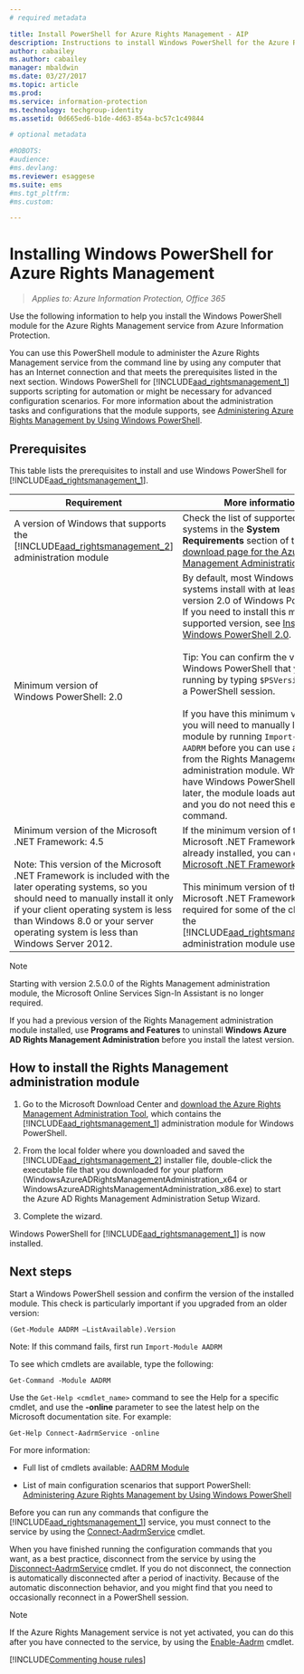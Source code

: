 ```yaml
---
# required metadata

title: Install PowerShell for Azure Rights Management - AIP
description: Instructions to install Windows PowerShell for the Azure Rights Management service from Azure Information Protection. The name of this module is AADRM.
author: cabailey
ms.author: cabailey
manager: mbaldwin
ms.date: 03/27/2017
ms.topic: article
ms.prod:
ms.service: information-protection
ms.technology: techgroup-identity
ms.assetid: 0d665ed6-b1de-4d63-854a-bc57c1c49844

# optional metadata

#ROBOTS:
#audience:
#ms.devlang:
ms.reviewer: esaggese
ms.suite: ems
#ms.tgt_pltfrm:
#ms.custom:

---
```


# Installing Windows PowerShell for Azure Rights Management

>*Applies to: Azure Information Protection, Office 365*

Use the following information to help you install the Windows PowerShell module for the Azure Rights Management service from Azure Information Protection.

You can use this PowerShell module to administer the Azure Rights Management service from the command line by using any computer that has an Internet connection and that meets the prerequisites listed in the next section. Windows PowerShell for [!INCLUDE[aad_rightsmanagement_1](../includes/aad_rightsmanagement_1_md.md)] supports scripting for automation or might be necessary for advanced configuration scenarios. For more information about the administration tasks and configurations that the module supports, see [Administering Azure Rights Management by Using Windows PowerShell](administer-powershell.md).

## Prerequisites
This table lists the prerequisites to install and use Windows PowerShell for [!INCLUDE[aad_rightsmanagement_1](../includes/aad_rightsmanagement_1_md.md)].

|Requirement|More information|
|---------------|--------------------|
|A version of Windows that supports the [!INCLUDE[aad_rightsmanagement_2](../includes/aad_rightsmanagement_2_md.md)] administration module|Check the list of supported operating systems in the **System Requirements** section of the [download page for the Azure Rights Management Administration Tool](http://go.microsoft.com/fwlink/?LinkId=257721).|
|Minimum version of Windows PowerShell: 2.0<br /><br /> |By default, most Windows operating systems install with at least version 2.0 of Windows PowerShell. If you need to install this minimum supported version, see [Install Windows PowerShell 2.0](https://msdn.microsoft.com/library/ff637750.aspx).<br /><br />Tip: You can confirm the version of Windows PowerShell that you are running by typing `$PSVersionTable` in a PowerShell session. <br /><br /> If you have this minimum version, you will need to manually load the module by running `Import-Module AADRM` before you can use any cmdlet from the Rights Management administration module. When you have Windows PowerShell v3 and later, the module loads automatically and you do not need this extra command.|
|Minimum version of the Microsoft .NET Framework: 4.5<br /><br />Note: This version of the Microsoft .NET Framework is included with the later operating systems, so you should  need to manually install it only if your client operating system is less than Windows 8.0 or your server operating system is less than Windows Server 2012.|If the minimum version of the  Microsoft .NET Framework is not already installed, you can download [Microsoft .NET Framework 4.5](http://www.microsoft.com/download/details.aspx?id=30653).<br /><br />This minimum version of the Microsoft .NET Framework is required for some of the classes that the [!INCLUDE[aad_rightsmanagement_2](../includes/aad_rightsmanagement_2_md.md)] administration module uses.|

> [!NOTE]
> Starting with version 2.5.0.0 of the Rights Management administration module, the Microsoft Online Services Sign-In Assistant is no longer required.
> 
> If you had a previous version of the Rights Management administration module installed, use **Programs and Features** to uninstall **Windows Azure AD Rights Management Administration** before you install the latest version.


## How to install the Rights Management administration module

1.  Go to the Microsoft Download Center and [download the Azure Rights Management Administration Tool](https://go.microsoft.com/fwlink/?LinkId=257721), which contains the [!INCLUDE[aad_rightsmanagement_1](../includes/aad_rightsmanagement_1_md.md)] administration module for Windows PowerShell.

2.  From the local folder where you downloaded and saved the [!INCLUDE[aad_rightsmanagement_2](../includes/aad_rightsmanagement_2_md.md)] installer file, double-click the executable file that you downloaded for your platform (WindowsAzureADRightsManagementAdministration_x64 or WindowsAzureADRightsManagementAdministration_x86.exe) to start the Azure AD Rights Management Administration Setup Wizard.

3.  Complete the wizard.

Windows PowerShell for [!INCLUDE[aad_rightsmanagement_1](../includes/aad_rightsmanagement_1_md.md)] is now installed.

## Next steps
Start a Windows PowerShell session and confirm the version of the installed module. This check is particularly important if you upgraded from an older version:

```
(Get-Module AADRM –ListAvailable).Version
```

Note: If this command fails, first run `Import-Module AADRM`

To see which cmdlets are available, type the following:

```
Get-Command -Module AADRM
```

Use the `Get-Help <cmdlet_name>` command to see the Help for a specific cmdlet, and use the **-online** parameter to see the latest help on the Microsoft documentation site. For example:

```
Get-Help Connect-AadrmService -online
```


For more information:

-   Full list of cmdlets available: [AADRM Module](/powershell/aadrm/vlatest/rightsmanagement)

-   List of main configuration scenarios that support  PowerShell: [Administering Azure Rights Management by Using Windows PowerShell](administer-powershell.md)

Before you can run any commands that configure the [!INCLUDE[aad_rightsmanagement_1](../includes/aad_rightsmanagement_1_md.md)] service, you must connect to the service by using the [Connect-AadrmService](/powershell/aadrm/vlatest/connect-aadrmservice) cmdlet. 

When you have finished running the configuration commands that you want, as a best practice, disconnect from the service by using the [Disconnect-AadrmService](/powershell/aadrm/vlatest/disconnect-aadrmservice) cmdlet. If you do not disconnect, the connection is automatically disconnected after a period of inactivity. Because of the automatic disconnection behavior, and you might find that you need to occasionally reconnect in a PowerShell session. 

> [!NOTE]
> If the Azure Rights Management service is not yet activated, you can do this after you have connected to the service, by using the [Enable-Aadrm](/powershell/aadrm/vlatest/enable-aadrm) cmdlet.


[!INCLUDE[Commenting house rules](../includes/houserules.md)]